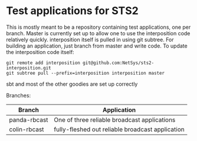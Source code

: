 Test applications for STS2
=================

This is mostly meant to be a repository containing test applications, one per branch. Master is currently set up to 
allow one to use the interposition code relatively quickly. interposition itself is pulled in using git subtree. For 
building an application, just branch from master and write code. To update the interposition code itself:

```
git remote add interposition git@github.com:NetSys/sts2-interposition.git
git subtree pull --prefix=interposition interposition master
```

sbt and most of the other goodies are set up correctly

Branches:

Branch | Application
-------|------------
panda-rbcast | One of three reliable broadcast applications
colin-rbcast | fully-fleshed out reliable broadcast application

